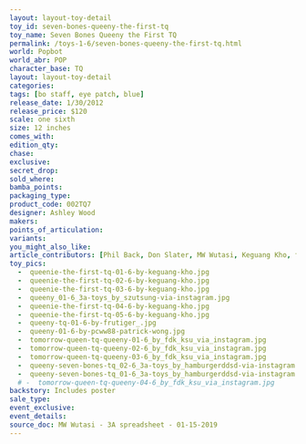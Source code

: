 ```yaml
---
layout: layout-toy-detail 
toy_id: seven-bones-queeny-the-first-tq
toy_name: Seven Bones Queeny the First TQ
permalink: /toys-1-6/seven-bones-queeny-the-first-tq.html
world: Popbot
world_abr: POP
character_base: TQ
layout: layout-toy-detail
categories: 
tags: [bo staff, eye patch, blue]
release_date: 1/30/2012
release_price: $120 
scale: one sixth
size: 12 inches
comes_with: 
edition_qty: 
chase: 
exclusive: 
secret_drop: 
sold_where: 
bamba_points: 
packaging_type: 
product_code: 002TQ7
designer: Ashley Wood
makers: 
points_of_articulation: 
variants: 
you_might_also_like: 
article_contributors: [Phil Back, Don Slater, MW Wutasi, Keguang Kho, frutiger_, Patrick Wong, fdk_ksu, hamburgerddsdm, szutsung]
toy_pics: 
  -  queenie-the-first-tq-01-6-by-keguang-kho.jpg
  -  queenie-the-first-tq-02-6-by-keguang-kho.jpg
  -  queenie-the-first-tq-03-6-by-keguang-kho.jpg
  -  queeny_01-6_3a-toys_by_szutsung-via-instagram.jpg
  -  queenie-the-first-tq-04-6-by-keguang-kho.jpg
  -  queenie-the-first-tq-05-6-by-keguang-kho.jpg
  -  queeny-tq-01-6-by-frutiger_.jpg
  -  queeny-01-6-by-pcww88-patrick-wong.jpg
  -  tomorrow-queen-tq-queeny-01-6_by_fdk_ksu_via_instagram.jpg
  -  tomorrow-queen-tq-queeny-02-6_by_fdk_ksu_via_instagram.jpg
  -  tomorrow-queen-tq-queeny-03-6_by_fdk_ksu_via_instagram.jpg
  -  queeny-seven-bones-tq_02-6_3a-toys_by_hamburgerddsd-via-instagram.jpg
  -  queeny-seven-bones-tq_01-6_3a-toys_by_hamburgerddsd-via-instagram.jpg
  # -  tomorrow-queen-tq-queeny-04-6_by_fdk_ksu_via_instagram.jpg
backstory: Includes poster
sale_type: 
event_exclusive: 
event_details: 
source_doc: MW Wutasi - 3A spreadsheet - 01-15-2019
---
```

